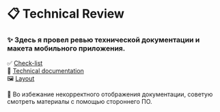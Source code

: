 # 📋 Technical Review
### ✨ Здесь я провел ревью технической документации и макета мобильного приложения.
✅ [Check-list](https://disk.yandex.ru/i/aWLvoT3f3OyYfg)
<br>📄 [Technical documentation](https://disk.yandex.ru/i/kjzCrU9zBsr3Kg)
<br> 🖼️ [Layout](https://www.figma.com/file/xAk3bKNwyV8wcTQCXvofjP/Публичное-задание.-Макет-мобильного-приложения?type=design&node-id=0-1&mode=design)

🚨 Во избежание некорректного отображения документации, советую смотреть материалы с помощью стороннего ПО.